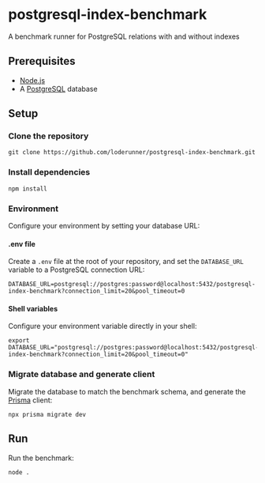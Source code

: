 # postgresql-index-benchmark

A benchmark runner for PostgreSQL relations with and without indexes

## Prerequisites

* [Node.js](https://nodejs.org/)
* A [PostgreSQL](https://www.postgresql.org/) database

## Setup

### Clone the repository

```shell
git clone https://github.com/loderunner/postgresql-index-benchmark.git
```

### Install dependencies

```shell
npm install
```

### Environment

Configure your environment by setting your database URL:

#### .env file

Create a `.env` file at the root of your repository, and set the `DATABASE_URL` variable to a PostgreSQL connection URL:

```dotenv
DATABASE_URL=postgresql://postgres:password@localhost:5432/postgresql-index-benchmark?connection_limit=20&pool_timeout=0
```

#### Shell variables

Configure your environment variable directly in your shell:

```shell
export DATABASE_URL="postgresql://postgres:password@localhost:5432/postgresql-index-benchmark?connection_limit=20&pool_timeout=0"
```

### Migrate database and generate client

Migrate the database to match the benchmark schema, and generate the [Prisma](https://www.prisma.io/) client:

```shell
npx prisma migrate dev
```

## Run

Run the benchmark:

```shell
node .
```
